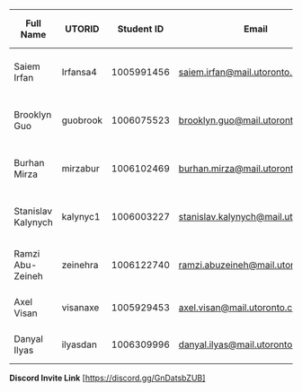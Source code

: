 | Full Name | UTORID | Student ID | Email | Best Way to Contact |Discord Username | 
|-----------|--------|------------|-------|---------------------|------------------| 
| Saiem Irfan | Irfansa4 | 1005991456 | saiem.irfan@mail.utoronto.ca | Phone - 437 345 9802 | Epickduckz1#3548 |
| Brooklyn Guo | guobrook | 1006075523 | brooklyn.guo@mail.utoronto.ca | Phone - 647 684 4848 | broproguo#7899 |
| Burhan Mirza | mirzabur | 1006102469 | burhan.mirza@mail.utoronto.ca | Phone - 905 463 8377 | burnyhammers#9111 |
| Stanislav Kalynych | kalynyc1 | 1006003227 | stanislav.kalynych@mail.utoronto.ca |Phone - 647 712 5066 | root#7180
| Ramzi Abu-Zeineh | zeinehra | 1006122740 | ramzi.abuzeineh@mail.utoronto.ca | Phone - 647 202 1757 | allow\_moto#6800 |
| Axel Visan | visanaxe | 1005929453 | axel.visan@mail.utoronto.ca | 416-616-3500 |ax8l#6721 |
| Danyal Ilyas | ilyasdan | 1006309996 | danyal.ilyas@mail.utoronto.ca | 647-391-9983|danny87#3574 |

**Discord Invite Link** [https://discord.gg/GnDatsbZUB]
